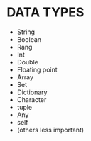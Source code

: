 # DATA TYPES

* String
* Boolean
* Rang
* Int
* Double
* Floating point
* Array
* Set
* Dictionary
* Character
* tuple
* Any
* self
* (others less important)

